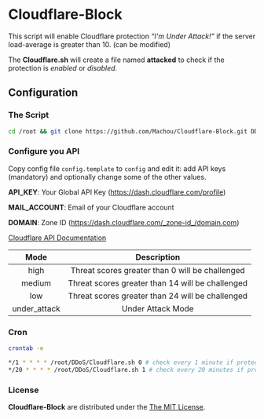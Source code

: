 # Cloudflare-Block

This script will enable Cloudflare protection *“I'm Under Attack!”* if the server load-average is greater than 10. (can be modified)

The **Cloudflare.sh** will create a file named **attacked** to check if the protection is *enabled* or *disabled*.


## Configuration

### The Script

```bash
cd /root && git clone https://github.com/Machou/Cloudflare-Block.git DDoS
```


### Configure you API

Copy config file `config.template` to `config` and edit it:
add API keys (mandatory) and optionally change some of the other values.

**API_KEY**: Your Global API Key (https://dash.cloudflare.com/profile)

**MAIL_ACCOUNT**: Email of your Cloudflare account

**DOMAIN**: Zone ID (https://dash.cloudflare.com/_zone-id_/domain.com)


[Cloudflare API Documentation](https://api.cloudflare.com/#zone-settings-get-security-level-setting)

| Mode         | Description   |
|:------------:|:-------------:|
| high         | Threat scores greater than 0 will be challenged   |
| medium       | Threat scores greater than 14 will be challenged  |
| low          | Threat scores greater than 24 will be challenged  |
|under_attack  | Under Attack Mode                                 |


### Cron

```bash
crontab -e

*/1 * * * * /root/DDoS/Cloudflare.sh 0 # check every 1 minute if protection is not enabled
*/20 * * * * /root/DDoS/Cloudflare.sh 1 # check every 20 minutes if protection is enabled
```


### License

**Cloudflare-Block** are distributed under the [The MIT License](https://opensource.org/licenses/MIT).
